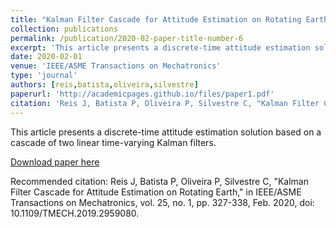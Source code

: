 ```yaml
---
title: "Kalman Filter Cascade for Attitude Estimation on Rotating Earth"
collection: publications
permalink: /publication/2020-02-paper-title-number-6
excerpt: 'This article presents a discrete-time attitude estimation solution based on a cascade of two linear time-varying Kalman filters.'
date: 2020-02-01
venue: 'IEEE/ASME Transactions on Mechatronics'
type: 'journal'
authors: [reis,batista,oliveira,silvestre]
paperurl: 'http://academicpages.github.io/files/paper1.pdf'
citation: 'Reis J, Batista P, Oliveira P, Silvestre C, "Kalman Filter Cascade for Attitude Estimation on Rotating Earth," in IEEE/ASME Transactions on Mechatronics, vol. 25, no. 1, pp. 327-338, Feb. 2020, doi: 10.1109/TMECH.2019.2959080.'
---
```

This article presents a discrete-time attitude estimation solution based on a cascade of two linear time-varying Kalman filters.

[Download paper here](http://academicpages.github.io/files/paper1.pdf)

Recommended citation: Reis J, Batista P, Oliveira P, Silvestre C, "Kalman Filter Cascade for Attitude Estimation on Rotating Earth," in IEEE/ASME Transactions on Mechatronics, vol. 25, no. 1, pp. 327-338, Feb. 2020, doi: 10.1109/TMECH.2019.2959080.
